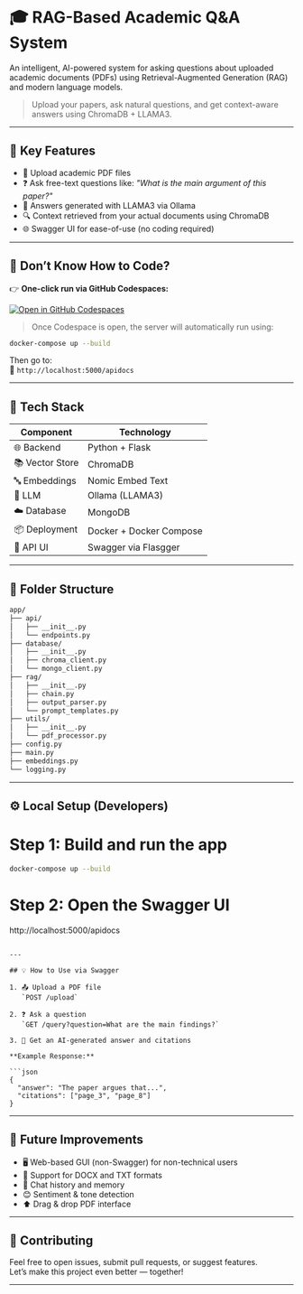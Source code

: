 
# 🎓 RAG-Based Academic Q&A System

An intelligent, AI-powered system for asking questions about uploaded academic documents (PDFs) using Retrieval-Augmented Generation (RAG) and modern language models.

> Upload your papers, ask natural questions, and get context-aware answers using ChromaDB + LLAMA3.

---

## 🚀 Key Features

- 📄 Upload academic PDF files  
- ❓ Ask free-text questions like: *"What is the main argument of this paper?"*  
- 🧠 Answers generated with LLAMA3 via Ollama  
- 🔍 Context retrieved from your actual documents using ChromaDB  
- 🌐 Swagger UI for ease-of-use (no coding required)  

---

## 🙌 Don’t Know How to Code?

👉 **One-click run via GitHub Codespaces:**

[![Open in GitHub Codespaces](https://github.com/codespaces/badge.svg)](https://github.com/codespaces/new?repo=YourUsername/Nave-AI&machine=basicLinux&devcontainer_path=.devcontainer/devcontainer.json)

> Once Codespace is open, the server will automatically run using:

```bash
docker-compose up --build
```
Then go to:  
📎 `http://localhost:5000/apidocs`

---

## 🧩 Tech Stack

| Component        | Technology               |
|------------------|---------------------------|
| 🌐 Backend        | Python + Flask            |
| 📚 Vector Store   | ChromaDB                  |
| 🔤 Embeddings     | Nomic Embed Text          |
| 🤖 LLM            | Ollama (LLAMA3)           |
| ☁️ Database       | MongoDB                   |
| 📦 Deployment     | Docker + Docker Compose   |
| 🚦 API UI         | Swagger via Flasgger      |

---

## 📁 Folder Structure

```bash
app/
├── api/
│   ├── __init__.py
│   └── endpoints.py
├── database/
│   ├── __init__.py
│   ├── chroma_client.py
│   └── mongo_client.py
├── rag/
│   ├── __init__.py
│   ├── chain.py
│   ├── output_parser.py
│   └── prompt_templates.py
├── utils/
│   ├── __init__.py
│   └── pdf_processor.py
├── config.py
├── main.py
├── embeddings.py
└── logging.py
```

---

## ⚙️ Local Setup (Developers)


# Step 1: Build and run the app
```bash
docker-compose up --build
```


# Step 2: Open the Swagger UI
http://localhost:5000/apidocs
```

---

## 💡 How to Use via Swagger

1. 📤 Upload a PDF file  
   `POST /upload`

2. ❓ Ask a question  
   `GET /query?question=What are the main findings?`

3. 📘 Get an AI-generated answer and citations

**Example Response:**

```json
{
  "answer": "The paper argues that...",
  "citations": ["page_3", "page_8"]
}
```

---

## 🔧 Future Improvements

- 🖥️ Web-based GUI (non-Swagger) for non-technical users  
- 📄 Support for DOCX and TXT formats  
- 🧠 Chat history and memory  
- 😊 Sentiment & tone detection  
- ⬆️ Drag & drop PDF interface

---

## 🤝 Contributing

Feel free to open issues, submit pull requests, or suggest features.  
Let’s make this project even better — together!

---


